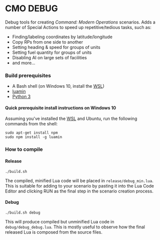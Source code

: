 # CMO DEBUG
Debug tools for creating *Command: Modern Operations* scenarios. Adds a number of Special Actions to speed up repetitive/tedious tasks, such as:

* Finding/labeling coordinates by latitude/longitude
* Copy RPs from one side to another
* Setting heading & speed for groups of units
* Setting fuel quantity for groups of units
* Disabling AI on large sets of facilities
* and more...

### Build prerequisites
* A Bash shell (on Windows 10, install the [WSL](https://www.howtogeek.com/249966/how-to-install-and-use-the-linux-bash-shell-on-windows-10/))
* [luamin](https://github.com/mathiasbynens/luamin)
* [Python 3](https://www.python.org/downloads/)

#### Quick prerequisite install instructions on Windows 10

Assuming you've installed the [WSL](https://www.howtogeek.com/249966/how-to-install-and-use-the-linux-bash-shell-on-windows-10/) and Ubuntu, run the following commands from the shell:
```
sudo apt-get install npm
sudo npm install -g luamin
```

### How to compile

#### Release
```
./build.sh
```

The compiled, minified Lua code will be placed in `release/debug_min.lua`. This is suitable for adding to your scenario by pasting it into the Lua Code Editor and clicking RUN as the final step in the scenario creation process.
 
#### Debug
```
./build.sh debug
```

This will produce compiled but unminified Lua code in `debug/debug_debug.lua`. This is mostly useful to observe how the final released Lua is composed from the source files.
